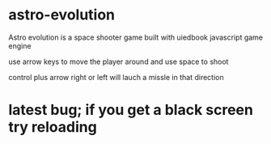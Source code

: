 # astro-evolution
Astro evolution is a space shooter game built with uiedbook javascript game engine

use arrow keys to move the player around and use space to shoot

control plus arrow right or left will lauch a missle in that direction

# latest bug; if you get a black screen try reloading
